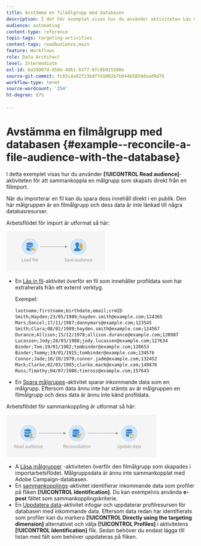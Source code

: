 ```yaml
---
title: Avstämma en filmålgrupp med databasen
description: I det här exemplet visas hur du använder aktiviteten Läs målgrupp för att stämma av en målgrupp som skapats direkt från en filimport.
audience: automating
content-type: reference
topic-tags: targeting-activities
context-tags: readAudience,main
feature: Workflows
role: Data Architect
level: Intermediate
exl-id: 6a59907d-850e-4d61-b1f7-8fc8b915580e
source-git-commit: fcb5c4a92f23bdffd1082b7b044b5859dead9d70
workflow-type: tm+mt
source-wordcount: '254'
ht-degree: 87%

---
```


# Avstämma en filmålgrupp med databasen {#example--reconcile-a-file-audience-with-the-database}

I detta exemplet visas hur du använder **[!UICONTROL Read audience]**-aktiviteten för att sammankoppla en målgrupp som skapats direkt från en filimport.

När du importerar en fil kan du spara dess innehåll direkt i en publik.  Den här målgruppen är en filmålgrupp och dess data är inte länkad till några databasresurser.

Arbetsflödet för import är utformat så här:

![](assets/readaudience_activity_example3.png)

* En [Läs in fil](../../automating/using/load-file.md)-aktivitet överför en fil som innehåller profildata som har extraherats från ett externt verktyg.

   Exempel:

   ```
   lastname;firstname;birthdate;email;crmID
   Smith;Hayden;23/05/1989;hayden.smith@example.com;124365
   Mars;Daniel;17/11/1987;dannymars@example.com;123545
   Smith;Clara;08/02/1989;hayden.smith@example.com;124567
   Durance;Allison;15/12/1978;allison.durance@example.com;120987
   Lucassen;Jody;28/03/1988;jody.lucassen@example.com;127634
   Binder;Tom;19/01/1982;tombinder@example.com;128653
   Binder;Tommy;19/01/1915;tombinder@example.com;134576
   Connor;Jade;10/10/1979;connor.jade@example.com;132452
   Mack;Clarke;02/03/1985;clarke.mack@example.com;149876
   Ross;Timothy;04/07/1986;timross@example.com;157643
   ```

* En [Spara målgrupps](../../automating/using/save-audience.md)-aktivitet sparar inkommande data som en målgrupp.  Eftersom data ännu inte har stämts av är målgruppen en filmålgrupp och dess data är ännu inte känd profildata.

Arbetsflödet för sammankoppling är utformat så här:

![](assets/readaudience_activity_example2.png)

* A [Läsa målgrupper](../../automating/using/read-audience.md) -aktiviteten överför den filmålgrupp som skapades i importarbetsflödet. Målgruppsdata är ännu inte sammankopplat med Adobe Campaign-databasen.
* En [sammankopplings](../../automating/using/reconciliation.md)-aktivitet identifierar inkommande data som profiler på fliken **[!UICONTROL Identification]**.    Du kan exempelvis använda **e-post** fältet som sammankopplingskriterie.
* En [Uppdatera data](../../automating/using/update-data.md)-aktivitet infogar och uppdaterar profilresursen för databasen med inkommande data.  Eftersom data redan har identifierats som profiler kan du markera **[!UICONTROL Directly using the targeting dimension]** alternativet och välja **[!UICONTROL Profiles]** i aktivitetens **[!UICONTROL Identification]** flik.  Sedan behöver du endast lägga till listan med fält som behöver uppdateras på fliken.
